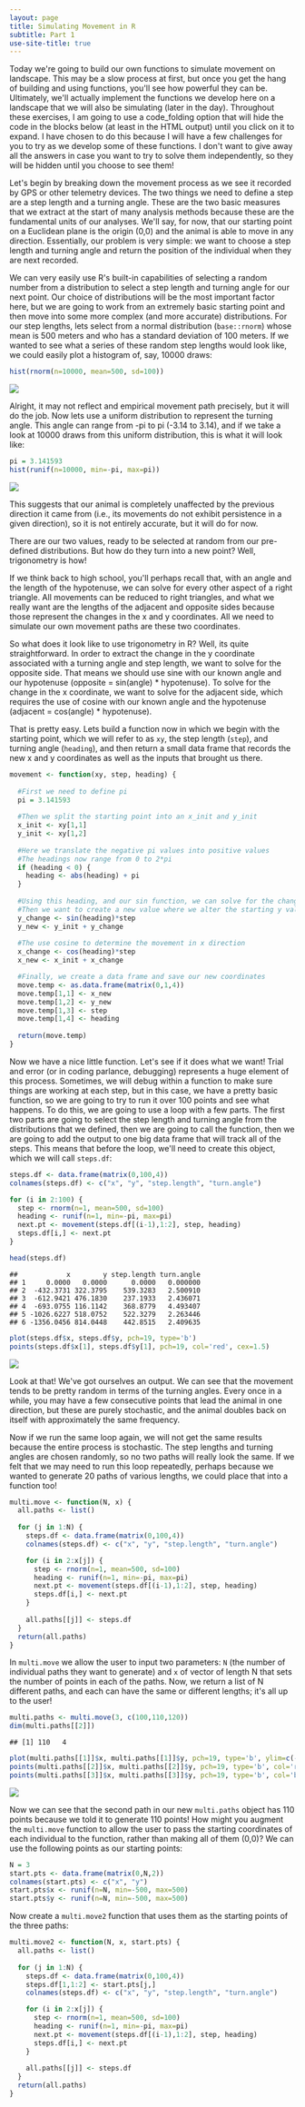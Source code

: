 ```yaml
---
layout: page
title: Simulating Movement in R
subtitle: Part 1
use-site-title: true
---
```


Today we're going to build our own functions to simulate movement on landscape. This may be a slow process at first, but once you get the hang of building and using functions, you'll see how powerful they can be. Ultimately, we'll actually implement the functions we develop here on a landscape that we will also be simulating (later in the day). Throughout these exercises, I am going to use a code\_folding option that will hide the code in the blocks below (at least in the HTML output) until you click on it to expand. I have chosen to do this because I will have a few challenges for you to try as we develop some of these functions. I don't want to give away all the answers in case you want to try to solve them independently, so they will be hidden until you choose to see them!

Let's begin by breaking down the movement process as we see it recorded by GPS or other telemetry devices. The two things we need to define a step are a step length and a turning angle. These are the two basic measures that we extract at the start of many analysis methods because these are the fundamental units of our analyses. We'll say, for now, that our starting point on a Euclidean plane is the origin (0,0) and the animal is able to move in any direction. Essentially, our problem is very simple: we want to choose a step length and turning angle and return the position of the individual when they are next recorded.

We can very easily use R's built-in capabilities of selecting a random number from a distribution to select a step length and turning angle for our next point. Our choice of distributions will be the most important factor here, but we are going to work from an extremely basic starting point and then move into some more complex (and more accurate) distributions. For our step lengths, lets select from a normal distribution (`base::rnorm`) whose mean is 500 meters and who has a standard deviation of 100 meters. If we wanted to see what a series of these random step lengths would look like, we could easily plot a histogram of, say, 10000 draws:

``` r
hist(rnorm(n=10000, mean=500, sd=100))
```

![](../Simulating_Movement_files/figure-markdown_github/unnamed-chunk-1-1.png)

Alright, it may not reflect and empirical movement path precisely, but it will do the job. Now lets use a uniform distribution to represent the turning angle. This angle can range from -pi to pi (-3.14 to 3.14), and if we take a look at 10000 draws from this uniform distribution, this is what it will look like:

``` r
pi = 3.141593
hist(runif(n=10000, min=-pi, max=pi))
```

![](../Simulating_Movement_files/figure-markdown_github/unnamed-chunk-2-1.png)

This suggests that our animal is completely unaffected by the previous direction it came from (i.e., its movements do not exhibit persistence in a given direction), so it is not entirely accurate, but it will do for now.

There are our two values, ready to be selected at random from our pre-defined distributions. But how do they turn into a new point? Well, trigonometry is how!

If we think back to high school, you'll perhaps recall that, with an angle and the length of the hypotenuse, we can solve for every other aspect of a right triangle. All movements can be reduced to right triangles, and what we really want are the lengths of the adjacent and opposite sides because those represent the changes in the x and y coordinates. All we need to simulate our own movement paths are these two coordinates.

So what does it look like to use trigonometry in R? Well, its quite straightforward. In order to extract the change in the y coordinate associated with a turning angle and step length, we want to solve for the opposite side. That means we should use sine with our known angle and our hypotenuse (opposite = sin(angle) \* hypotenuse). To solve for the change in the x coordinate, we want to solve for the adjacent side, which requires the use of cosine with our known angle and the hypotenuse (adjacent = cos(angle) \* hypotenuse).

That is pretty easy. Lets build a function now in which we begin with the starting point, which we will refer to as `xy`, the step length (`step`), and turning angle (`heading`), and then return a small data frame that records the new x and y coordinates as well as the inputs that brought us there.

``` r
movement <- function(xy, step, heading) {
  
  #First we need to define pi
  pi = 3.141593
  
  #Then we split the starting point into an x_init and y_init
  x_init <- xy[1,1]
  y_init <- xy[1,2]
  
  #Here we translate the negative pi values into positive values
  #The headings now range from 0 to 2*pi
  if (heading < 0) {
    heading <- abs(heading) + pi
  }
  
  #Using this heading, and our sin function, we can solve for the change in y
  #Then we want to create a new value where we alter the starting y value
  y_change <- sin(heading)*step
  y_new <- y_init + y_change
  
  #The use cosine to determine the movement in x direction
  x_change <- cos(heading)*step
  x_new <- x_init + x_change

  #Finally, we create a data frame and save our new coordinates
  move.temp <- as.data.frame(matrix(0,1,4))
  move.temp[1,1] <- x_new
  move.temp[1,2] <- y_new
  move.temp[1,3] <- step
  move.temp[1,4] <- heading
  
  return(move.temp)
}
```

Now we have a nice little function. Let's see if it does what we want! Trial and error (or in coding parlance, debugging) represents a huge element of this process. Sometimes, we will debug within a function to make sure things are working at each step, but in this case, we have a pretty basic function, so we are going to try to run it over 100 points and see what happens. To do this, we are going to use a loop with a few parts. The first two parts are going to select the step length and turning angle from the distributions that we defined, then we are going to call the function, then we are going to add the output to one big data frame that will track all of the steps. This means that before the loop, we'll need to create this object, which we will call `steps.df`:

``` r
steps.df <- data.frame(matrix(0,100,4))
colnames(steps.df) <- c("x", "y", "step.length", "turn.angle")

for (i in 2:100) {
  step <- rnorm(n=1, mean=500, sd=100)
  heading <- runif(n=1, min=-pi, max=pi)
  next.pt <- movement(steps.df[(i-1),1:2], step, heading)
  steps.df[i,] <- next.pt
}

head(steps.df)
```

    ##            x        y step.length turn.angle
    ## 1     0.0000   0.0000      0.0000   0.000000
    ## 2  -432.3731 322.3795    539.3283   2.500910
    ## 3  -612.9421 476.1830    237.1933   2.436071
    ## 4  -693.0755 116.1142    368.8779   4.493407
    ## 5 -1026.6227 518.0752    522.3279   2.263446
    ## 6 -1356.0456 814.0448    442.8515   2.409635

``` r
plot(steps.df$x, steps.df$y, pch=19, type='b')
points(steps.df$x[1], steps.df$y[1], pch=19, col='red', cex=1.5)
```

![](../Simulating_Movement_files/figure-markdown_github/unnamed-chunk-4-1.png)

Look at that! We've got ourselves an output. We can see that the movement tends to be pretty random in terms of the turning angles. Every once in a while, you may have a few consecutive points that lead the animal in one direction, but these are purely stochastic, and the animal doubles back on itself with approximately the same frequency.

Now if we run the same loop again, we will not get the same results because the entire process is stochastic. The step lengths and turning angles are chosen randomly, so no two paths will really look the same. If we felt that we may need to run this loop repeatedly, perhaps because we wanted to generate 20 paths of various lengths, we could place that into a function too!

``` r
multi.move <- function(N, x) {
  all.paths <- list()
  
  for (j in 1:N) {
    steps.df <- data.frame(matrix(0,100,4))
    colnames(steps.df) <- c("x", "y", "step.length", "turn.angle")

    for (i in 2:x[j]) {
      step <- rnorm(n=1, mean=500, sd=100)
      heading <- runif(n=1, min=-pi, max=pi)
      next.pt <- movement(steps.df[(i-1),1:2], step, heading)
      steps.df[i,] <- next.pt
    }
    
    all.paths[[j]] <- steps.df
  }
  return(all.paths)
}
```

In `multi.move` we allow the user to input two parameters: `N` (the number of individual paths they want to generate) and `x` of vector of length N that sets the number of points in each of the paths. Now, we return a list of N different paths, and each can have the same or different lengths; it's all up to the user!

``` r
multi.paths <- multi.move(3, c(100,110,120))
dim(multi.paths[[2]])
```

    ## [1] 110   4

``` r
plot(multi.paths[[1]]$x, multi.paths[[1]]$y, pch=19, type='b', ylim=c(-6000,6000), xlim=c(-6000,6000))
points(multi.paths[[2]]$x, multi.paths[[2]]$y, pch=19, type='b', col='red')
points(multi.paths[[3]]$x, multi.paths[[3]]$y, pch=19, type='b', col='blue')
```

![](../Simulating_Movement_files/figure-markdown_github/unnamed-chunk-6-1.png)

Now we can see that the second path in our new `multi.paths` object has 110 points because we told it to generate 110 points! How might you augment the `multi.move` function to allow the user to pass the starting coordinates of each individual to the function, rather than making all of them (0,0)? We can use the following points as our starting points:

``` r
N = 3
start.pts <- data.frame(matrix(0,N,2))
colnames(start.pts) <- c("x", "y")
start.pts$x <- runif(n=N, min=-500, max=500)
start.pts$y <- runif(n=N, min=-500, max=500)
```

Now create a `multi.move2` function that uses them as the starting points of the three paths:

``` r
multi.move2 <- function(N, x, start.pts) {
  all.paths <- list()
  
  for (j in 1:N) {
    steps.df <- data.frame(matrix(0,100,4))
    steps.df[1,1:2] <- start.pts[j,]
    colnames(steps.df) <- c("x", "y", "step.length", "turn.angle")

    for (i in 2:x[j]) {
      step <- rnorm(n=1, mean=500, sd=100)
      heading <- runif(n=1, min=-pi, max=pi)
      next.pt <- movement(steps.df[(i-1),1:2], step, heading)
      steps.df[i,] <- next.pt
    }
    
    all.paths[[j]] <- steps.df
  }
  return(all.paths)
}
```
